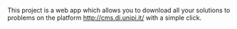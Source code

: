 This project is a web app which allows you to download all your solutions to problems on the platform http://cms.di.unipi.it/ with a simple click.
